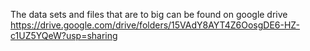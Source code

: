The data sets and files that are to big can be found on google drive
https://drive.google.com/drive/folders/15VAdY8AYT4Z6OosgDE6-HZ-c1UZ5YQeW?usp=sharing